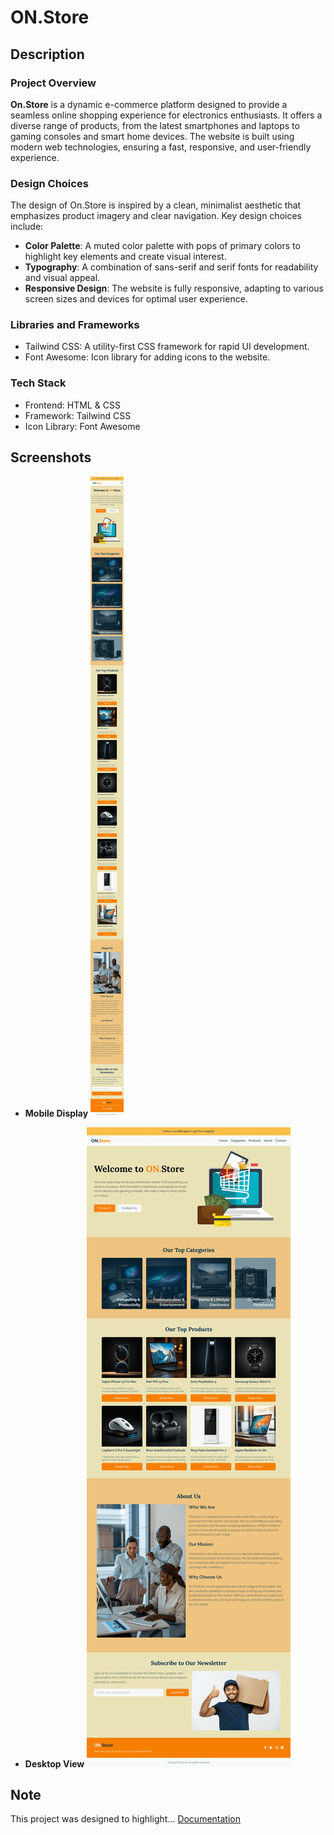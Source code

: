 # ON.Store

## Description

### Project Overview

**On.Store** is a dynamic e-commerce platform designed to provide a seamless online shopping experience for electronics enthusiasts. It offers a diverse range of products, from the latest smartphones and laptops to gaming consoles and smart home devices. The website is built using modern web technologies, ensuring a fast, responsive, and user-friendly experience.

### Design Choices

The design of On.Store is inspired by a clean, minimalist aesthetic that emphasizes product imagery and clear navigation. Key design choices include:

- **Color Palette**: A muted color palette with pops of primary colors to highlight key elements and create visual interest.
- **Typography**: A combination of sans-serif and serif fonts for readability and visual appeal.
- **Responsive Design**: The website is fully responsive, adapting to various screen sizes and devices for optimal user experience.

### Libraries and Frameworks

- Tailwind CSS: A utility-first CSS framework for rapid UI development.
- Font Awesome: Icon library for adding icons to the website.

### Tech Stack

- Frontend: HTML & CSS
- Framework: Tailwind CSS
- Icon Library: Font Awesome

## Screenshots

- **Mobile Display**
![mobile view](assets/MobileView.png)

- **Desktop View**
![desktop view](assets/DesktopView.png)

## Note

This project was designed to highlight... [Documentation](Documentation.md)
